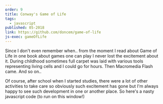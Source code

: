 ```yaml
---
order: 9
title: Conway's Game of Life
tags:
  - javascript
published: 05-2018
link: https://github.com/doncem/game-of-life
js-exec: gameOfLife
---
```


Since I don't even remember when.. from the moment I read about Game of Life in one book about games one can play I never lost the excitement about it. During childhood sometimes full carpet was laid with various tools representing living cells and I could go for hours. Then Macromedia Flash came. And so on..

Of course, after school when I started studies, there were a lot of other activities to take care so obviously such excitement has gone but I'm always happy to see such development in one or another place. So here's a nasty javascript code (to run on this window!)

<div id="game-of-life-container" style="position:fixed;top:0px;left:0px;display:none;">
  <canvas id="game-of-life-canvas"></canvas>
</div>
